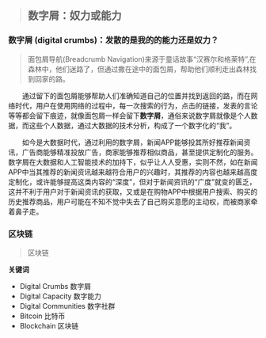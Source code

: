 > ## 数字屑：奴力或能力

### 数字屑 (digital crumbs)：发散的是我的的能力还是奴力？

> 面包屑导航(Breadcrumb Navigation)来源于童话故事“汉赛尔和格莱特”,在森林中，他们迷路了，但通过撒在途中的面包屑，帮助他们顺利走出森林找到回家的路。

&emsp;&emsp;通过留下的面包屑能够帮助人们准确知道自己的位置并找到返回的路，而在网络时代，用户在使用网络的过程中，每一次搜索的行为，点击的链接，发表的言论等等都会留下痕迹，就像面包屑一样会留下**数字屑**，通俗来说数字屑就像是个人数据，而这些个人数据，通过大数据的技术分析，构成了一个数字化的“我”。

&emsp;&emsp;如今是大数据时代，通过利用的数字屑，新闻APP能够投其所好推荐新闻资讯，广告商能够精准投放广告，商家能够推荐相似商品，甚至提供定制化的服务。数字屑在大数据和人工智能技术的加持下，似乎让人人受惠，实则不然，如在新闻APP中当其推荐的新闻资讯越来越符合用户的兴趣时，其推荐的内容也越来越高度定制化，或许能够提高这类内容的“深度”，但对于新闻资讯的“广度”就变的匮乏，这并不利于用户对于新闻资讯的获取，又或是在购物APP中根据用户搜索、购买的历史推荐商品，用户可能在不知不觉中失去了自己购买意愿的主动权，而被商家牵着鼻子走。

### 区块链

> 区块链



**关键词**
- Digital Crumbs 数字屑
- Digital Capacity 数字能力
- Digital Communities 数字社群
- Bitcoin 比特币
- Blockchain 区块链
